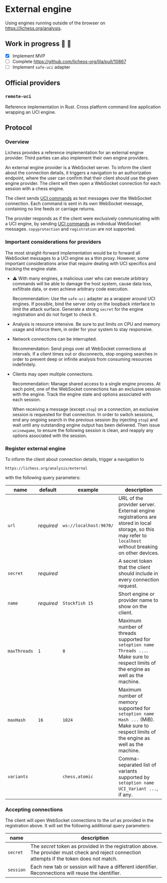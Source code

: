 External engine
===============

Using engines running outside of the browser on https://lichess.org/analysis.

Work in progress :wrench: :hammer:
----------------------------------

* [x] Implement MVP
* [ ] Complete https://github.com/lichess-org/lila/pull/10867
* [ ] Implement `safe-uci` adapter

Official providers
------------------

### `remote-uci`

Reference implementation in Rust.
Cross platform command line application wrapping an UCI engine.

Protocol
--------

### Overview

Lichess provides a reference implementation for an external engine provider.
Third parties can also implement their own engine providers.

An external engine provider is a WebSocket server. To inform the client about
the connection details, it triggers a navigation to an authorization endpoint,
where the user can confirm that their client should use the given engine
provider. The client will then open a WebSocket connection for each session
with a chess engine.

The client sends [UCI commands](https://backscattering.de/chess/uci/#gui)
as text messages over the WebSocket connection. Each command is
sent in its own WebSocket message, containing no line feeds or carriage
returns.

The provider responds as if the client were exclusively communicating with
a UCI engine, by sending
[UCI commands](https://backscattering.de/chess/uci/#engine) as individual
WebSocket messages. `copyprotection` and `registration` are not supported.

### Important considerations for providers

The most straight-forward implementation would be to forward all WebSocket
messages to a UCI engine as a thin proxy. However, some important
considerations arise that require dealing with UCI specifics and tracking
the engine state.

* :warning: With many engines, a malicious user who can execute arbitrary
  commands will be able to damage the host system, cause data loss,
  exfiltrate data, or even achieve arbitrary code execution.

  Recommendation: Use the `safe-uci` adapter as a wrapper
  around UCI engines. If possible, bind the server only on the loopback
  interface to limit the attack surface.
  Generate a strong `secret` for the engine registration and do not forget to
  check it.

* Analysis is resource intensive. Be sure to put limits on CPU and memory usage
  and inforce them, in order for your system to stay responsive.

* Network connections can be interrupted.

  Recommendation: Send pings over all WebSocket connections at intervals.
  If a client times out or disconnects, stop ongoing searches in order to
  prevent deep or infinite analysis from consuming resources indefinitely.

* Clients may open multiple connections.

  Recommendation: Manage shared access to a single engine process.
  At each point, one of the WebSocket connections has an exclusive session with
  the engine. Track the engine state and options associated with each session.

  When receiving a message (except `stop`) on a connection, an
  exclusive session is requested for that connection. In order to switch
  sessions, end any ongoing search in the previous session
  (by injecting `stop`) and wait until any outstanding engine output has been
  delivered. Then issue `ucinewgame`, to ensure the following session is clean,
  and reapply any options associated with the session.

### Register external engine

To inform the client about connection details, trigger a navigation to

```
https://lichess.org/analysis/external
```

with the following query parameters:

| name | default | example | description |
| --- | --- | --- | --- |
| `url` | *required* | `ws://localhost:9670/` | URL of the provider server. External engine registrations are stored in local storage, so this may refer to `localhost` without breaking on other devices. |
| `secret` | *required* | | A secret token that the client should include in every connection request. |
| `name` | *required* | `Stockfish 15` | Short engine or provider name to show on the client. |
| `maxThreads` | `1` | `8` | Maximum number of threads supported for `setoption name Threads ...`. Make sure to respect limits of the engine as well as the machine. |
| `maxHash` | `16` | `1024` | Maximum number of memory supported for `setoption name Hash ...` (MiB). Make sure to respect limits of the engine as well as the machine. |
| `variants` | | `chess,atomic` | Comma-separated list of variants supported by `setoption name UCI_Variant ...`, if any. |

### Accepting connections

The client will open WebSocket connections to the *url* as provided in the
registration above. It will set the following additional query parameters:

| name | description |
| --- | --- |
| `secret` | The *secret* token as provided in the registration above. The provider must check and reject connection attempts if the token does not match. |
| `session` | Each new tab or session will have a different identifier. Reconnections will reuse the identifier. |
